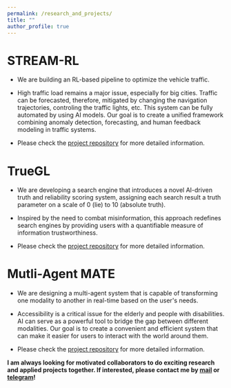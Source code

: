 ```yaml
---
permalink: /research_and_projects/
title: ""
author_profile: true
---
```


# STREAM-RL

+ We are building an RL-based pipeline to optimize the vehicle traffic.

+ High traffic load remains a major issue, especially for big cities. Traffic can be forecasted, therefore, mitigated by changing the navigation trajectories, controling the traffic lights, etc.
This system can be fully automated by using AI models. Our goal is to create a unified framework combining anomaly detection, forecasting, and human feedback modeling in traffic systems.

+ Please check the [project repository](https://github.com/AlgazinovAleksandr/STREAM-RL) for more detailed information.

# TrueGL

+ We are developing a search engine that introduces a novel AI-driven truth and reliability scoring system, assigning each search result a truth parameter on a scale of 0 (lie) to 10 (absolute truth). 

+ Inspired by the need to combat misinformation, this approach redefines search engines by providing users with a quantifiable measure of information trustworthiness.

+ Please check the [project repository](https://github.com/AlgazinovAleksandr/TrueGL) for more detailed information.

# Mutli-Agent MATE

+ We are designing a multi-agent system that is capable of transforming one modality to another in real-time based on the user's needs.

+ Accessibility is a critical issue for the elderly and people with disabilities. AI can serve as a powerful tool to bridge the gap between different modalities.
Our goal is to create a convenient and efficient system that can make it easier for users to interact with the world around them.

+ Please check the [project repository](https://github.com/AlgazinovAleksandr/Multi-Agent-MATE) for more detailed information.

**I am always looking for motivated collaborators to do exciting research and applied projects together. If interested, please contact me by [mail](mailto:algazinovalexandr@gmail.com) or [telegram](https://t.me/krasnorechivyy)!**